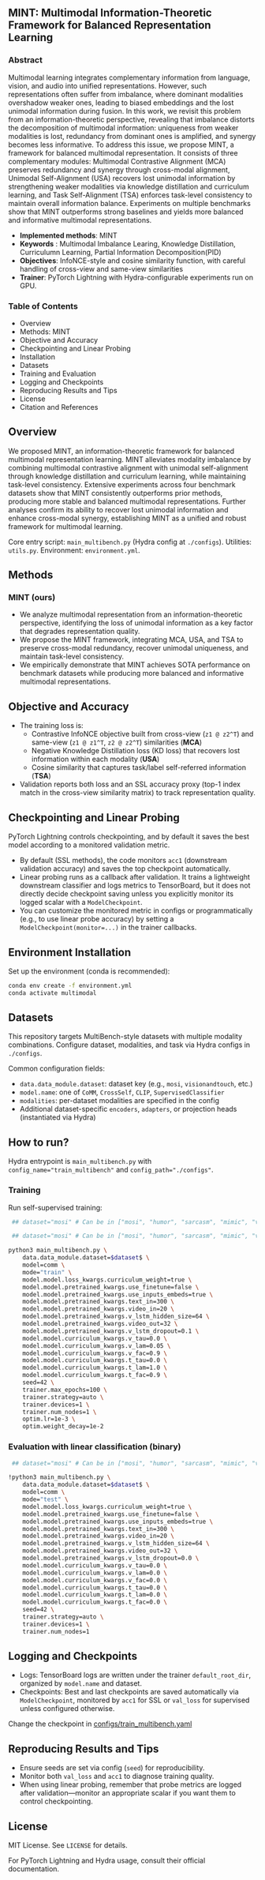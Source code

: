 ## MINT: Multimodal Information-Theoretic Framework for Balanced Representation Learning

### Abstract
Multimodal learning integrates complementary information from language, vision, and audio into unified representations. However, such representations often suffer from imbalance, where dominant modalities overshadow weaker ones, leading to biased embeddings and the lost unimodal information during fusion. In this work, we revisit this problem from an information-theoretic perspective, revealing that imbalance distorts the decomposition of multimodal information: uniqueness from weaker modalities is lost, redundancy from dominant ones is amplified, and synergy becomes less informative. To address this issue, we propose MINT, a framework for balanced multimodal representation. It consists of three complementary modules: Multimodal Contrastive Alignment (MCA) preserves redundancy and synergy through cross-modal alignment, Unimodal Self-Alignment (USA) recovers lost unimodal information by strengthening weaker modalities via knowledge distillation and curriculum learning, and Task Self-Alignment (TSA) enforces task-level consistency to maintain overall information balance. Experiments on multiple benchmarks show that MINT outperforms strong baselines and yields more balanced and informative multimodal representations.

- **Implemented methods**: MINT
- **Keywords** : Multimodal Imbalance Learing, Knowledge Distillation, Curriculumn Learning, Partial Information Decomposition(PID)
- **Objectives**: InfoNCE-style and cosine similarity function, with careful handling of cross-view and same-view similarities
- **Trainer**: PyTorch Lightning with Hydra-configurable experiments run on GPU.

### Table of Contents
- Overview
- Methods: MINT
- Objective and Accuracy
- Checkpointing and Linear Probing
- Installation
- Datasets
- Training and Evaluation
- Logging and Checkpoints
- Reproducing Results and Tips
- License
- Citation and References

## Overview
We proposed MINT, an information-theoretic framework for balanced multimodal representation learning. MINT alleviates modality imbalance by combining multimodal contrastive alignment with unimodal self-alignment through knowledge distillation and curriculum learning, while maintaining task-level consistency. Extensive experiments across four benchmark datasets show that MINT consistently outperforms prior methods, producing more stable and balanced multimodal representations. Further analyses confirm its ability to recover lost unimodal information and enhance cross-modal synergy, establishing MINT as a unified and robust framework for multimodal learning.

Core entry script: `main_multibench.py` (Hydra config at `./configs`). Utilities: `utils.py`. Environment: `environment.yml`.

## Methods

### MINT (ours)
* We analyze multimodal representation from an information-theoretic perspective, identifying the loss of unimodal information as a key factor that degrades representation quality.
* We propose the MINT framework, integrating MCA, USA, and TSA to preserve cross-modal redundancy, recover unimodal uniqueness, and maintain task-level consistency. 
* We empirically demonstrate that MINT achieves SOTA performance on benchmark datasets while producing more balanced and informative multimodal representations. 

## Objective and Accuracy
  - The training loss is:
    - Contrastive InfoNCE objective built from cross-view (`z1 @ z2^T`) and same-view (`z1 @ z1^T`, `z2 @ z2^T`) similarities (**MCA**)
    - Negative Knowledge Distillation loss (KD loss) that recovers lost information within each modality (**USA**)
    - Cosine similarity that captures task/label self-referred information (**TSA**)
- Validation reports both loss and an SSL accuracy proxy (top-1 index match in the cross-view similarity matrix) to track representation quality.

## Checkpointing and Linear Probing
PyTorch Lightning controls checkpointing, and by default it saves the best model according to a monitored validation metric.

- By default (SSL methods), the code monitors `acc1` (downstream validation accuracy) and saves the top checkpoint automatically. 
- Linear probing runs as a callback after validation. It trains a lightweight downstream classifier and logs metrics to TensorBoard, but it does not directly decide checkpoint saving unless you explicitly monitor its logged scalar with a `ModelCheckpoint`.
- You can customize the monitored metric in configs or programmatically (e.g., to use linear probe accuracy) by setting a `ModelCheckpoint(monitor=...)` in the trainer callbacks.

## Environment Installation
Set up the environment (conda is recommended):

```bash
conda env create -f environment.yml
conda activate multimodal
```

## Datasets
This repository targets MultiBench-style datasets with multiple modality combinations. Configure dataset, modalities, and task via Hydra configs in `./configs`.

Common configuration fields:
- `data.data_module.dataset`: dataset key (e.g., `mosi`, `visionandtouch`, etc.)
- `model.name`: one of `CoMM`, `CrossSelf`, `CLIP`, `SupervisedClassifier`
- `modalities`: per-dataset modalities are specified in the config
- Additional dataset-specific `encoders`, `adapters`, or projection heads (instantiated via Hydra)

## How to run?
Hydra entrypoint is `main_multibench.py` with `config_name="train_multibench"` and `config_path="./configs"`.

### Training
Run self-supervised training:
```bash
 ## dataset="mosi" # Can be in ["mosi", "humor", "sarcasm", "mimic", "visionandtouch", "visionandtouch-bin"] 

 ## dataset="mosi" # Can be in ["mosi", "humor", "sarcasm", "mimic", "visionandtouch", "visionandtouch-bin"] 

python3 main_multibench.py \
    data.data_module.dataset=$dataset$ \
    model=comm \
    mode="train" \
    model.model.loss_kwargs.curriculum_weight=true \
    model.model.pretrained_kwargs.use_finetune=false \
    model.model.pretrained_kwargs.use_inputs_embeds=true \
    model.model.pretrained_kwargs.text_in=300 \
    model.model.pretrained_kwargs.video_in=20 \
    model.model.pretrained_kwargs.v_lstm_hidden_size=64 \
    model.model.pretrained_kwargs.video_out=32 \
    model.model.pretrained_kwargs.v_lstm_dropout=0.1 \
    model.model.curriculum_kwargs.v_tau=0.0 \
    model.model.curriculum_kwargs.v_lam=0.05 \
    model.model.curriculum_kwargs.v_fac=0.9 \
    model.model.curriculum_kwargs.t_tau=0.0 \
    model.model.curriculum_kwargs.t_lam=1.0 \
    model.model.curriculum_kwargs.t_fac=0.9 \
    seed=42 \
    trainer.max_epochs=100 \
    trainer.strategy=auto \
    trainer.devices=1 \
    trainer.num_nodes=1 \
    optim.lr=1e-3 \
    optim.weight_decay=1e-2 
```

### Evaluation with linear classification (binary)
```bash
 ## dataset="mosi" # Can be in ["mosi", "humor", "sarcasm", "mimic", "visionandtouch", "visionandtouch-bin"] 

!python3 main_multibench.py \
    data.data_module.dataset=$dataset$ \
    model=comm \
    mode="test" \
    model.model.loss_kwargs.curriculum_weight=true \
    model.model.pretrained_kwargs.use_finetune=false \
    model.model.pretrained_kwargs.use_inputs_embeds=true \
    model.model.pretrained_kwargs.text_in=300 \
    model.model.pretrained_kwargs.video_in=20 \
    model.model.pretrained_kwargs.v_lstm_hidden_size=64 \
    model.model.pretrained_kwargs.video_out=32 \
    model.model.pretrained_kwargs.v_lstm_dropout=0.0 \
    model.model.curriculum_kwargs.v_tau=0.0 \
    model.model.curriculum_kwargs.v_lam=0.0 \
    model.model.curriculum_kwargs.v_fac=0.0 \
    model.model.curriculum_kwargs.t_tau=0.0 \
    model.model.curriculum_kwargs.t_lam=0.0 \
    model.model.curriculum_kwargs.t_fac=0.0 \
    seed=42 \
    trainer.strategy=auto \
    trainer.devices=1 \
    trainer.num_nodes=1 
```

## Logging and Checkpoints
- Logs: TensorBoard logs are written under the trainer `default_root_dir`, organized by `model.name` and dataset.
- Checkpoints: Best and last checkpoints are saved automatically via `ModelCheckpoint`, monitored by `acc1` for SSL or `val_loss` for supervised unless configured otherwise.

Change the checkpoint in [configs/train_multibench.yaml](configs/train_multibench.yaml)

## Reproducing Results and Tips
- Ensure seeds are set via config (`seed`) for reproducibility.
- Monitor both `val_loss` and `acc1` to diagnose training quality.
- When using linear probing, remember that probe metrics are logged after validation—monitor an appropriate scalar if you want them to control checkpointing.

## License
MIT License. See `LICENSE` for details.


For PyTorch Lightning and Hydra usage, consult their official documentation.